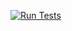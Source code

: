 [![Run Tests](https://github.com/ThatStasGuy/ActionsPlayground/actions/workflows/run-tests.yml/badge.svg?branch=main&event=workflow_run)](https://github.com/ThatStasGuy/ActionsPlayground/actions/workflows/run-tests.yml)
